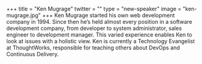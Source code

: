 +++
title = "Ken Mugrage"
twitter = ""
type = "new-speaker"
image = "ken-mugrage.jpg"
+++
Ken Mugrage started his own web development company in 1994. Since then he’s held almost every position in a software development company, from developer to system administrator, sales engineer to development manager. This varied experience enables Ken to look at issues with a holistic view. Ken is currently a Technology Evangelist at ThoughtWorks, responsible for teaching others about DevOps and Continuous Delivery.
